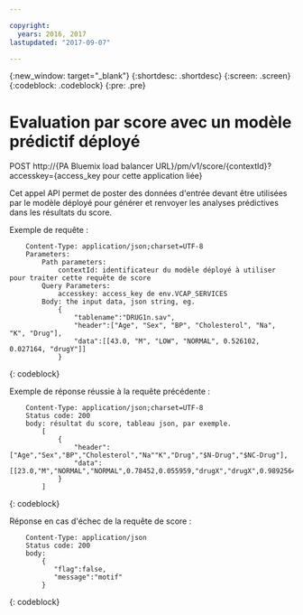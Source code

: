 ```yaml
---

copyright:
  years: 2016, 2017
lastupdated: "2017-09-07"

---
```


{:new_window: target="_blank"}
{:shortdesc: .shortdesc}
{:screen: .screen}
{:codeblock: .codeblock}
{:pre: .pre}

# Evaluation par score avec un modèle prédictif déployé


POST http://{PA Bluemix load balancer
URL}/pm/v1/score/{contextId}?accesskey={access_key pour cette application liée}

Cet appel API permet de poster des données d'entrée devant être utilisées par le modèle déployé pour générer et renvoyer les analyses prédictives dans les résultats du score.

Exemple de requête :

```
    Content-Type: application/json;charset=UTF-8
    Parameters:
        Path parameters:
            contextId: identificateur du modèle déployé à utiliser pour traiter cette requête de score
        Query Parameters:
            accesskey: access_key de env.VCAP_SERVICES
        Body: the input data, json string, eg.
            {
                "tablename":"DRUG1n.sav",
                "header":["Age", "Sex", "BP", "Cholesterol", "Na", "K", "Drug"],
                "data":[[43.0, "M", "LOW", "NORMAL", 0.526102, 0.027164, "drugY"]]
            }   
```
{: codeblock}

Exemple de réponse réussie à la requête précédente :

```
    Content-Type: application/json;charset=UTF-8
    Status code: 200
    body: résultat du score, tableau json, par exemple.
        [
            {
                "header":["Age","Sex","BP","Cholesterol","Na""K","Drug","$N-Drug","$NC-Drug"],
                "data":[[23.0,"M","NORMAL","NORMAL",0.78452,0.055959,"drugX","drugX",0.9892564426956728]]
            }
        ]
```
{: codeblock}

Réponse en cas d'échec de la requête de score :

```
    Content-Type: application/json
    Status code: 200
    body:
        {
           "flag":false,
           "message":"motif"
        }  
```
{: codeblock}
